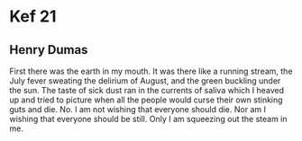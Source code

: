 # Kef 21
## Henry Dumas
First there was the earth in my mouth. It was there like a running stream, the
July fever sweating the delirium of August, and the green buckling under the
sun. The taste of sick dust ran in the currents of saliva which I heaved up
and tried to picture when all the people would curse their own stinking guts
and die. No. I am not wishing that everyone should die. Nor am I wishing that
everyone should be still. Only I am squeezing out the steam in me.